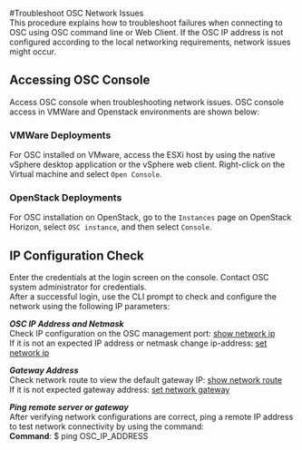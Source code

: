 #Troubleshoot OSC Network Issues  
This procedure explains how to troubleshoot failures when connecting to OSC using OSC command line or Web Client. If the OSC IP address is not configured according to the local networking requirements, network issues might occur.  
## Accessing OSC Console  
Access OSC console when troubleshooting network issues. OSC console access in VMWare and Openstack environments are shown below:

### VMWare Deployments  
For OSC installed on VMware, access the ESXi host by using the native vSphere desktop application or the vSphere web client. 
Right-click on the Virtual machine and select `Open Console`.

### OpenStack Deployments ###  
For OSC installation on OpenStack, go to the `Instances` page on OpenStack Horizon, select `OSC instance`, and then select `Console`.  

## IP Configuration Check ##
Enter the credentials at the login screen on the console. Contact OSC system administrator for credentials.  
After a successful login, use the CLI prompt to check and configure the network using the following IP parameters:  

***OSC IP Address and Netmask***  
Check IP configuration on the OSC management port:   [show network ip](../../references/cli.md/#show-network-ip)  
If it is not an expected IP address or netmask change ip-address:  [set network ip](../../references/cli.md/#set-network-ip)  

***Gateway Address***  
Check network route to view the default gateway IP:  [show network route](../../references/cli.md/#show-network-route)  
If it is not expected gateway address: [set network gateway](../../references/cli.md/#set-network-gateway)  

***Ping remote server or gateway***  
After verifying network configurations are correct, ping a remote IP address to test network connectivity by using the command:  
**Command**: $ ping OSC_IP_ADDRESS
